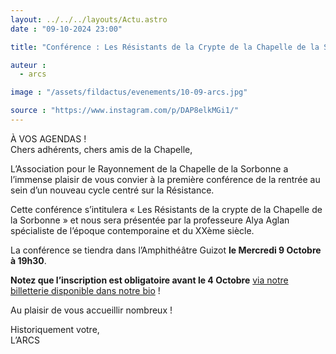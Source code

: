 ```yaml
---
layout: ../../../layouts/Actu.astro
date : "09-10-2024 23:00"

title: "Conférence : Les Résistants de la Crypte de la Chapelle de la Sorbonne"

auteur :
  - arcs

image : "/assets/fildactus/evenements/10-09-arcs.jpg"

source : "https://www.instagram.com/p/DAP8elkMGi1/"
---
```


À VOS AGENDAS !  
Chers adhérents, chers amis de la Chapelle,

L’Association pour le Rayonnement de la Chapelle de la Sorbonne a l’immense plaisir de vous convier à la première conférence de la rentrée au sein d’un nouveau cycle centré sur la Résistance.

Cette conférence s’intitulera « Les Résistants de la crypte de la Chapelle de la Sorbonne » et nous sera présentée par la professeure Alya Aglan spécialiste de l’époque contemporaine et du XXème siècle.

La conférence se tiendra dans l’Amphithéâtre Guizot __le Mercredi 9 Octobre à 19h30__.

__Notez que l’inscription est obligatoire avant le 4 Octobre__ [via notre billetterie disponible dans notre bio](https://www.billetweb.fr/les-resistants-de-la-crypte-de-la-chapelle-de-la-sorbonne) !

Au plaisir de vous accueillir nombreux !

Historiquement votre,  
L’ARCS